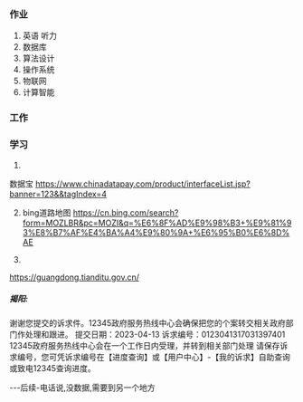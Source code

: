 ### 作业
1. 英语 听力
2. 数据库  
3. 算法设计
4. 操作系统
5. 物联网
6. 计算智能



### 工作

### 学习



1.
数据宝
https://www.chinadatapay.com/product/interfaceList.jsp?banner=123&&tagIndex=4


2. bing道路地图
https://cn.bing.com/search?form=MOZLBR&pc=MOZI&q=%E6%8F%AD%E9%98%B3+%E9%81%93%E8%B7%AF%E4%BA%A4%E9%80%9A+%E6%95%B0%E6%8D%AE



3. 
https://guangdong.tianditu.gov.cn/

##### 揭阳:
谢谢您提交的诉求件。12345政府服务热线中心会确保把您的个案转交相关政府部门作处理和跟进。
提交日期：2023-04-13
诉求编号：0123041317031397401
12345政府服务热线中心会在一个工作日内受理，并转到相关部门处理
请保存诉求编号，您可凭诉求编号在【进度查询】或【用户中心】-【我的诉求】自助查询或致电12345查询进度。

---后续-电话说,没数据,需要到另一个地方



